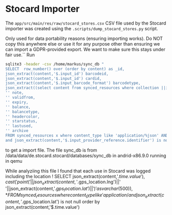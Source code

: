 # Stocard Importer

The `app/src/main/res/raw/stocard_stores.csv` CSV file used by the Stocard importer was created using the `.scripts/dump_stocard_stores.py` script.

Only used for data portability reasons (ensuring importing works). Do NOT copy this anywhere else or use it for any purpose other than ensuring we can import a GDPR-provided export. We want to make sure this stays under fair use.``
Run 
``` bash
sqlite3 -header -csv /home/markus/sync_db "
SELECT  row_number() over (order by content) as _id,
json_extract(content,'$.input_id') barcodeid,
json_extract(content,'$.input_id') cardid,
json_extract(content,'$.input_barcode_format') barcodetype, 
json_extract((select content from synced_resources where collection ||id =  json_extract(x.content,'$.input_provider_reference.identifier')), '$.name')  store,
'' note,
'' validfrom,
'' expiry,
'' balance,
'' balancetype,
'' headercolor,
'' starstatus,
'' lastused,
'' archive
FROM synced_resources x where content_type like 'application/%json' AND ( (collection LIKE '%user%'))
and json_extract(content,'$.input_provider_reference.identifier') is not null" > catima.csv
```
 to get a import file.
The file sync_db is from /data/data/de.stocard.stocard/databases/sync_db in andrid-x86.9.0 running in qemu

While analyziing this file I found that each use in Stocard was logged including the location !
SELECT json_extract(content,'$.time.value'),  cast('point('||json_extract(content,'$.gps_location.lng')||' '||json_extract(content,'$.gps_location.lat')||')' as varchar(500)), *
FROM synced_resources where content_type like 'application/%json' AND ( (collection LIKE '%user%'))
and json_extract(content,'$.gps_location.lat') is not null order by json_extract(content,'$.time.value')

